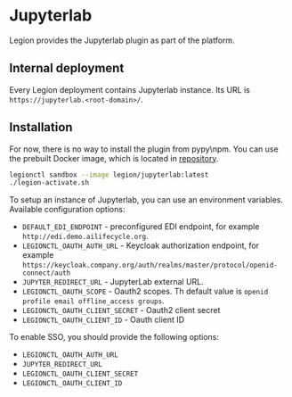 # Jupyterlab

Legion provides the Jupyterlab plugin as part of the platform.

## Internal deployment

Every Legion deployment contains Jupyterlab instance.
Its URL is `https://jupyterlab.<root-domain>/`.

## Installation

For now, there is no way to install the plugin from pypy\npm.
You can use the prebuilt Docker image, which is located in [repository](https://hub.docker.com/r/legionplatformtest/jupyterlab/tags).

```bash
legionctl sandbox --image legion/jupyterlab:latest
./legion-activate.sh
```

To setup an instance of Jupyterlab, you can use an environment variables. Available configuration options:
* `DEFAULT_EDI_ENDPOINT` - preconfigured EDI endpoint, for example `http://edi.demo.ailifecycle.org`.
* `LEGIONCTL_OAUTH_AUTH_URL` - Keycloak authorization endpoint, for example `https://keycloak.company.org/auth/realms/master/protocol/openid-connect/auth` 
* `JUPYTER_REDIRECT_URL` - JupyterLab external URL.
* `LEGIONCTL_OAUTH_SCOPE` - Oauth2 scopes. Th default value is `openid profile email offline_access groups`.
* `LEGIONCTL_OAUTH_CLIENT_SECRET` - Oauth2 client secret
* `LEGIONCTL_OAUTH_CLIENT_ID` - Oauth client ID

To enable SSO, you should provide the following options:
* `LEGIONCTL_OAUTH_AUTH_URL`
* `JUPYTER_REDIRECT_URL`
* `LEGIONCTL_OAUTH_CLIENT_SECRET`
* `LEGIONCTL_OAUTH_CLIENT_ID`
